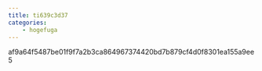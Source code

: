 ```yaml
---
title: ti639c3d37
categories:
    - hogefuga
---
```

af9a64f5487be01f9f7a2b3ca864967374420bd7b879cf4d0f8301ea155a9ee5